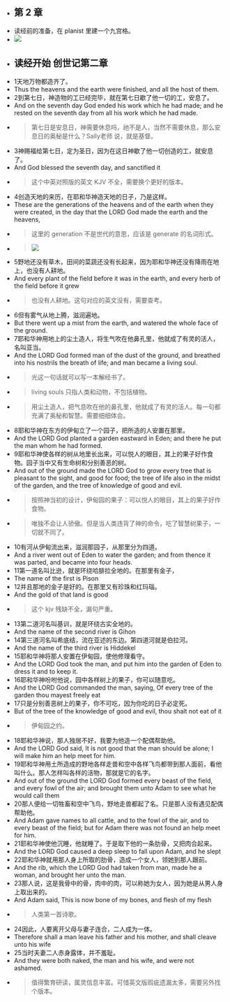 - ## 第 2 章
- 读经前的准备，在 planist 里建一个九宫格。
- ![](./_image/SCR-20240101-txsy.png)
- ## 读经开始 创世记第二章
- 1天地万物都造齐了。
- Thus the heavens and the earth were finished, and all the host of them.
- 2到第七日，神造物的工已经完毕，就在第七日歇了他一切的工，安息了。
- And on the seventh day God ended his work which he had made; and he rested on the seventh day from all his work which he had made.
- >  第七日是安息日，神需要休息吗，祂不是人，当然不需要休息，那么安息日的奥秘是什么？Sally老师 说，就是基督。
- 3神赐福给第七日，定为圣日，因为在这日神歇了他一切创造的工，就安息了。
- And God blessed the seventh day, and sanctified it
- >  这个中英对照版的英文 KJV 不全，需要换个更好的版本。
- 4创造天地的来历，在耶和华神造天地的日子，乃是这样。
- These are the generations of the heavens and of the earth when they were created, in the day that the LORD God made the earth and the heavens,
- >  这里的 generation 不是世代的意思，应该是 generate 的名词形式。
- > ![](./_image/2024-01-01-23-09-55.png)
- 5野地还没有草木，田间的菜蔬还没有长起来，因为耶和华神还没有降雨在地上，也没有人耕地。
- And every plant of the field before it was in the earth, and every herb of the field before it grew
- >  也没有人耕地。这句对应的英文没有，需要查考。
- 6但有雾气从地上腾，滋润遍地。
- But there went up a mist from the earth, and watered the whole face of the ground.
- 7耶和华神用地上的尘土造人，将生气吹在他鼻孔里，他就成了有灵的活人，名叫亚当。
- And the LORD God formed man of the dust of the ground, and breathed into his nostrils the breath of life; and man became a living soul.
- >  光这一句话就可以写一本解经书了。
- > living souls 只指人类和动物，不包括植物。
- > 用尘土造人，把气息吹在他的鼻孔里，他就成了有灵的活人。每一句都充满了奥秘和智慧。需要细细体会。
- 8耶和华神在东方的伊甸立了一个园子，把所造的人安置在那里。
- And the LORD God planted a garden eastward in Eden; and there he put the man whom he had formed.
- 9耶和华神使各样的树从地里长出来，可以悦人的眼目，其上的果子好作食物。园子当中又有生命树和分别善恶的树。
- And out of the ground made the LORD God to grow every tree that is pleasant to the sight, and good for food; the tree of life also in the midst of the garden, and the tree of knowledge of good and evil.
- >  按照神当初的设计，伊甸园的果子：可以悦人的眼目，其上的果子好作食物。
- > 唯独不会让人骄傲。但是当人类违背了神的命令，吃了智慧树果子，一切就不同了。
- 10有河从伊甸流出来，滋润那园子，从那里分为四道。
- And a river went out of Eden to water the garden; and from thence it was parted, and became into four heads.
- 11第一道名叫比逊，就是环绕哈腓拉全地的。在那里有金子，
- The name of the first is Pison
- 12并且那地的金子是好的。在那里又有珍珠和红玛瑙。
- And the gold of that land is good
- >  这个 kjv 残缺不全，漏句严重。
- 13第二道河名叫基训，就是环绕古实全地的。
- And the name of the second river is Gihon
- 14第三道河名叫希底结，流在亚述的东边。第四道河就是伯拉河。
- And the name of the third river is Hiddekel
- 15耶和华神将那人安置在伊甸园，使他修理看守。
- And the LORD God took the man, and put him into the garden of Eden to dress it and to keep it.
- 16耶和华神吩咐他说，园中各样树上的果子，你可以随意吃。
- And the LORD God commanded the man, saying, Of every tree of the garden thou mayest freely eat
- 17只是分别善恶树上的果子，你不可吃，因为你吃的日子必定死。
- But of the tree of the knowledge of good and evil, thou shalt not eat of it
- >  伊甸园之约。
- 18耶和华神说，那人独居不好，我要为他造一个配偶帮助他。
- And the LORD God said, It is not good that the man should be alone; I will make him an help meet for him.
- 19耶和华神用土所造成的野地各样走兽和空中各样飞鸟都带到那人面前，看他叫什么。那人怎样叫各样的活物，那就是它的名字。
- And out of the ground the LORD God formed every beast of the field, and every fowl of the air; and brought them unto Adam to see what he would call them
- 20那人便给一切牲畜和空中飞鸟，野地走兽都起了名。只是那人没有遇见配偶帮助他。
- And Adam gave names to all cattle, and to the fowl of the air, and to every beast of the field; but for Adam there was not found an help meet for him.
- 21耶和华神使他沉睡，他就睡了。于是取下他的一条肋骨，又把肉合起来。
- And the LORD God caused a deep sleep to fall upon Adam, and he slept
- 22耶和华神就用那人身上所取的肋骨，造成一个女人，领她到那人跟前。
- And the rib, which the LORD God had taken from man, made he a woman, and brought her unto the man.
- 23那人说，这是我骨中的骨，肉中的肉，可以称她为女人，因为她是从男人身上取出来的。
- And Adam said, This is now bone of my bones, and flesh of my flesh
- >  人类第一首诗歌。
- 24因此，人要离开父母与妻子连合，二人成为一体。
- Therefore shall a man leave his father and his mother, and shall cleave unto his wife
- 25当时夫妻二人赤身露体，并不羞耻。
- And they were both naked, the man and his wife, and were not ashamed.
- >  值得繁育研读，属灵信息丰富。可惜英文版瑕疵遗漏太多，需要另外找个版本。
